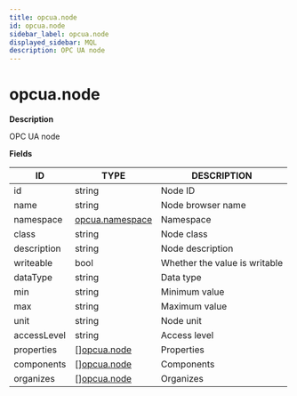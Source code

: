 ```yaml
---
title: opcua.node
id: opcua.node
sidebar_label: opcua.node
displayed_sidebar: MQL
description: OPC UA node
---
```


# opcua.node

**Description**

OPC UA node

**Fields**

| ID          | TYPE                                  | DESCRIPTION                   |
| ----------- | ------------------------------------- | ----------------------------- |
| id          | string                                | Node ID                       |
| name        | string                                | Node browser name             |
| namespace   | [opcua.namespace](opcua.namespace.md) | Namespace                     |
| class       | string                                | Node class                    |
| description | string                                | Node description              |
| writeable   | bool                                  | Whether the value is writable |
| dataType    | string                                | Data type                     |
| min         | string                                | Minimum value                 |
| max         | string                                | Maximum value                 |
| unit        | string                                | Node unit                     |
| accessLevel | string                                | Access level                  |
| properties  | &#91;&#93;[opcua.node](opcua.node.md) | Properties                    |
| components  | &#91;&#93;[opcua.node](opcua.node.md) | Components                    |
| organizes   | &#91;&#93;[opcua.node](opcua.node.md) | Organizes                     |
